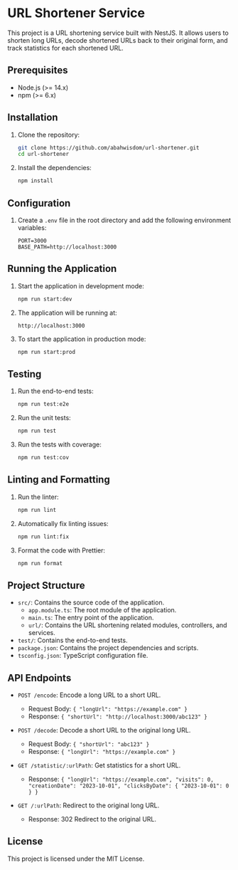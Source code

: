 # URL Shortener Service

This project is a URL shortening service built with NestJS. It allows users to shorten long URLs, decode shortened URLs back to their original form, and track statistics for each shortened URL.

## Prerequisites

- Node.js (>= 14.x)
- npm (>= 6.x)

## Installation

1. Clone the repository:
    ```bash
    git clone https://github.com/abahwisdom/url-shortener.git
    cd url-shortener
    ```

2. Install the dependencies:
    ```bash
    npm install
    ```

## Configuration

1. Create a `.env` file in the root directory and add the following environment variables:
    ```
    PORT=3000
    BASE_PATH=http://localhost:3000
    ```

## Running the Application

1. Start the application in development mode:
    ```bash
    npm run start:dev
    ```

2. The application will be running at:
    ```
    http://localhost:3000
    ```

3. To start the application in production mode:
    ```bash
    npm run start:prod
    ```

## Testing

1. Run the end-to-end tests:
    ```bash
    npm run test:e2e
    ```

2. Run the unit tests:
    ```bash
    npm run test
    ```

3. Run the tests with coverage:
    ```bash
    npm run test:cov
    ```

## Linting and Formatting

1. Run the linter:
    ```bash
    npm run lint
    ```

2. Automatically fix linting issues:
    ```bash
    npm run lint:fix
    ```

3. Format the code with Prettier:
    ```bash
    npm run format
    ```

## Project Structure

- `src/`: Contains the source code of the application.
  - `app.module.ts`: The root module of the application.
  - `main.ts`: The entry point of the application.
  - `url/`: Contains the URL shortening related modules, controllers, and services.
- `test/`: Contains the end-to-end tests.
- `package.json`: Contains the project dependencies and scripts.
- `tsconfig.json`: TypeScript configuration file.

## API Endpoints

- `POST /encode`: Encode a long URL to a short URL.
  - Request Body: `{ "longUrl": "https://example.com" }`
  - Response: `{ "shortUrl": "http://localhost:3000/abc123" }`

- `POST /decode`: Decode a short URL to the original long URL.
  - Request Body: `{ "shortUrl": "abc123" }`
  - Response: `{ "longUrl": "https://example.com" }`

- `GET /statistic/:urlPath`: Get statistics for a short URL.
  - Response: `{ "longUrl": "https://example.com", "visits": 0, "creationDate": "2023-10-01", "clicksByDate": { "2023-10-01": 0 } }`

- `GET /:urlPath`: Redirect to the original long URL.
  - Response: 302 Redirect to the original URL.

## License

This project is licensed under the MIT License.

